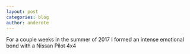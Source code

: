 ```yaml
---
layout: post
categories: blog
author: anderote
---
```


For a couple weeks in the summer of 2017 I formed an intense emotional bond with a Nissan Pilot 4x4
